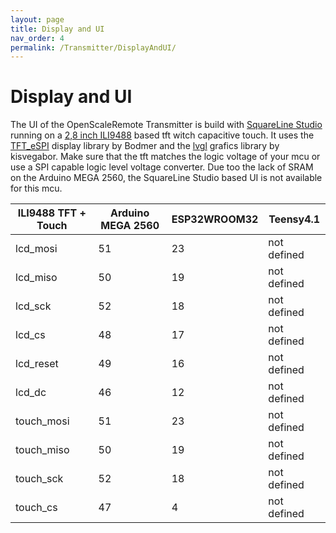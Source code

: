 ```yaml
---
layout: page
title: Display and UI
nav_order: 4
permalink: /Transmitter/DisplayAndUI/
---
```


# Display and UI

The UI of the OpenScaleRemote Transmitter is build with [SquareLine Studio](https://squareline.io/) running on a [2,8 inch ILI9488](https://www.az-delivery.de/en/products/2-8-zoll-lcd-tft-touch-display) based tft witch capacitive touch. It uses the [TFT_eSPI](https://github.com/Bodmer/TFT_eSPI) display library by Bodmer and the [lvgl](https://lvgl.io/) grafics library by kisvegabor. Make sure that the tft matches the logic voltage of your mcu or use a SPI capable logic level voltage converter.
Due too the lack of SRAM on the Arduino MEGA 2560, the SquareLine Studio based UI is not available for this mcu.

ILI9488 TFT + Touch | Arduino MEGA 2560 | ESP32WROOM32 | Teensy4.1
-------- | -------- | -------- | --------
lcd_mosi | 51 | 23 | not defined
lcd_miso | 50 | 19 | not defined
lcd_sck | 52 | 18 | not defined
lcd_cs | 48 | 17 | not defined
lcd_reset | 49 | 16 | not defined
lcd_dc | 46 | 12 | not defined
touch_mosi | 51 | 23 | not defined
touch_miso | 50 | 19 | not defined
touch_sck | 52 | 18 | not defined
touch_cs | 47 | 4 | not defined